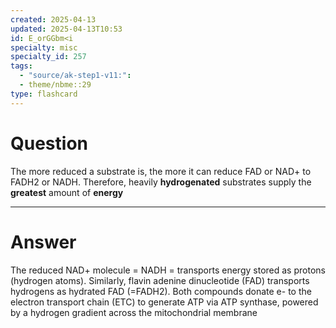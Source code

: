 ```yaml
---
created: 2025-04-13
updated: 2025-04-13T10:53
id: E_orGGbm<i
specialty: misc
specialty_id: 257
tags:
  - "source/ak-step1-v11:": 
  - theme/nbme::29
type: flashcard
---
```


# Question
The more reduced a substrate is, the more it can reduce FAD or NAD+ to FADH2 or NADH. Therefore, heavily **hydrogenated** substrates supply the **greatest** amount of **energy**

---

# Answer
The reduced NAD+ molecule = NADH = transports energy stored as protons (hydrogen atoms). Similarly, flavin adenine dinucleotide (FAD) transports hydrogens as hydrated FAD (=FADH2).  Both compounds donate e- to the electron transport chain (ETC) to generate ATP via ATP synthase, powered by a hydrogen gradient across the mitochondrial membrane